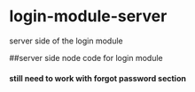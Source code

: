 # login-module-server
server side of the login module

##server side node code for login module

#### still need to work with forgot password section
